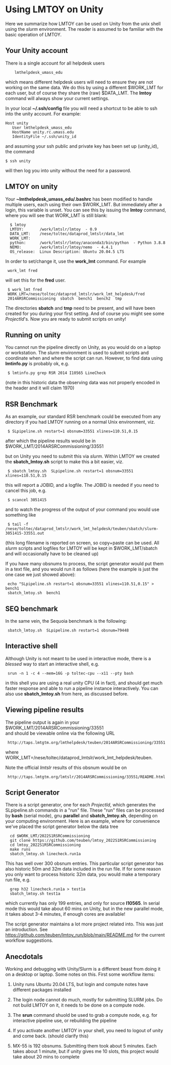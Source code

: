# Using LMTOY on Unity

Here we summarize how LMTOY can be used on Unity from the unix shell using the *slurm*
environment. The reader is assumed to be familiar with the basic operation of LMTOY.

## Your Unity account

There is a single account for all helpdesk users

        lmthelpdesk_umass_edu
	
which means different helpdesk users will need to ensure they are not working on the same data.
We do this by using a different $WORK_LMT for each user, but of course they share the (raw) $DATA_LMT.
The **lmtoy** command will always show your current settings.
	
In your local **~/.ssh/config** file you will need a shortcut to be able to ssh into the unity account.
For example:

    Host unity
       User lmthelpdesk_umass_edu
       HostName unity.rc.umass.edu
       IdentityFile ~/.ssh/unity_id
	   
and assuming your ssh public and private key has been set up (unity_id), the command

    $ ssh unity

will then log you into unity without the need for a password.

##  LMTOY on unity

Your **~lmthelpdesk_umass_edu/.bashrc** has been modified to handle multiple users, each using their own
$WORK_LMT. But immediately after a login, this variable is unset.  You can see this by issuing the **lmtoy**
command, where you will see that WORK_LMT is still blank:

      $ lmtoy
      LMTOY:       /work/lmtslr/lmtoy  - 0.9
      DATA_LMT:    /nese/toltec/dataprod_lmtslr/data_lmt
      WORK_LMT:    
      python:      /work/lmtslr/lmtoy/anaconda3/bin/python  - Python 3.8.8
      NEMO:        /work/lmtslr/lmtoy/nemo  - 4.4.1
      OS_release:  Linux Description: Ubuntu 20.04.5 LTS

In order to set/change it, use the **work_lmt** command. For example

     work_lmt fred
	 
will set this for the **fred** user.

     $ work_lmt fred
     WORK_LMT=/nese/toltec/dataprod_lmtslr/work_lmt_helpdesk/fred
     2014ARSRCommissioning  sbatch  bench1  bench2  tmp

The directories **sbatch** and **tmp** need to be present, and will have been created for you
during your first setting. And of course you might see some *ProjectId*'s.
Now you are ready to submit scripts on unity!

## Running on unity

You cannot run the pipeline directly on Unity, as you would do on a laptop or workstation.
The *slurm* environment is used
to submit scripts and coordinate when and where the script can run. However, to find data using
**lmtinfo.py** is probably ok, e.g.

     $ lmtinfo.py grep RSR 2014 I10565 LineCheck
	 
(note in this historic data the observing data was not properly encoded in the header and it will claim 1970)


## RSR Benchmark

As an example, our standard RSR benchmark could be executed from any directory if you
had LMTOY running on a normal Unix environment, viz.

     $ SLpipeline.sh restart=1 obsnum=33551 xlines=110.51,0.15
	
after which the pipeline results would be in $WORK_LMT/2014ARSRCommissioning/33551	
	
but on Unity you need to submit this via *slurm*. Within LMTOY we created the **sbatch_lmtoy.sh** script
to make this a bit easier, viz.

     $ sbatch_lmtoy.sh  SLpipeline.sh restart=1 obsnum=33551 xlines=110.51,0.15
	
this will report a JOBID, and a logfile.   The JOBID is needed if you need to cancel this job, e.g.

     $ scancel 3051415
	
and to watch the progress of the output of your command you would use something like

     $ tail -f /nese/toltec/dataprod_lmtslr/work_lmt_helpdesk/teuben/sbatch/slurm-3051415-33551.out
	
(this long filename is reported on screen, so copy+paste can be used. All *slurm* scripts and logfiles
for LMTOY will be kept in $WORK_LMT/sbatch and will occasionally have to be cleaned up)

If you have many obsnums to process, the script generator would put them in a text file, and you
would run it as follows (here the example is just the one case we just showed above):

     echo "SLpipeline.sh restart=1 obsnum=33551 xlines=110.51,0.15" > bench1
     sbatch_lmtoy.sh  bench1

## SEQ benchmark

In the same vein, the Sequoia benchmark is the following:

     sbatch_lmtoy.sh  SLpipeline.sh restart=1 obsnum=79448
	
## Interactive shell

Although Unity is not meant to be used in interactive mode, there is a *blessed* way to start
an interactive shell, e.g.

     srun -n 1 -c 4 --mem=16G -p toltec-cpu --x11 --pty bash
	
in this shell you are using a real unity CPU (4 in fact), and should get much faster response and able to run
a pipeline instance interactively. You can also use **sbatch_lmtoy.sh** from here, as discussed before.

## Viewing pipeline results

The pipeline output is again in your $WORK_LMT/2014ARSRCommissioning/33551	
and should be viewable online via the following URL

     http://taps.lmtgtm.org/lmthelpdesk/teuben/2014ARSRCommissioning/33551

where WORK_LMT=/nese/toltec/dataprod_lmtslr/work_lmt_helpdesk/teuben.

Note the official *lmtslr* results of this obsnum would be on

     http://taps.lmtgtm.org/lmtslr/2014ARSRCommissioning/33551/README.html


## Script Generator

There is a script generator, one for each *ProjectId*, which
generates the SLpipeline.sh commands in a "run" file. These "run"
files can be processed by **bash** (serial mode), gnu **parallel** and **sbatch_lmtoy.sh**,
depending on your computing environment.   Here is an example, where for convenience
we've placed the script generator below the data tree

      cd $WORK_LMT/2022S1RSRCommissioning
      git clone https://github.com/teuben/lmtoy_2022S1RSRCommissioning
      cd lmtoy_2022S1RSRCommissioning
      make runs
      sbatch_lmtoy.sh linecheck.run1a
	  
This has well over 300 obsnum entries. This particular script generator has
also historic 50m and 32m data included in the run file.  If for some reason
you only want to process historic 32m data, you would make a temporary run file,
e.g.

      grep h32 linecheck.run1a > test1a
      sbatch_lmtoy.sh test1a

which currently has only 199 entries, and only for source **I10565**. In serial
mode this would take about 60 mins on Unity, but in the new parallel mode,
it takes about 3-4 minutes, if enough cores are available!

The script generator maintains a lot more project related into. This was just
an introduction. See https://github.com/teuben/lmtoy_run/blob/main/README.md for
the current workflow suggestions.


## Anecdotals

Working and debugging with Unity/Slurm is a different beast from doing it on a desktop or laptop.
Some notes on this.   First some workflow items:

1. Unity runs Ubuntu 20.04 LTS, but login and compute notes have different packages installed

2. The login node cannot do much, mostly for submitting SLURM jobs.  Do not build LMTOY on it,
   it needs to be done on a compute node.

3. The **srun** command shuold be used to grab a compute node, e.g. for interactive pipeline use,
   or rebuilding the pipeline

4. If you activate another LMTOY in your shell, you need to logout of unity and come back.
   (should clarify this)


4. MX-55 is 192 obsnums. Submitting them took about 5 minutes. Each takes about 1 minute, but if
   unity gives me 10 slots, this project would take about 20 mins to complete
